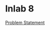 # Inlab 8

[Problem Statement](https://docs.google.com/presentation/d/1Mjnq2Q8x-thNgAQCdghXzr4_V07esmXRZhg6MJzgeY0/edit#slide=id.p)
